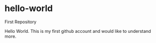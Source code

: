 # hello-world
First Repository

Hello World.  This is my first github account and would like to understand more.
